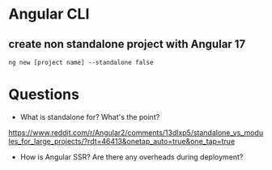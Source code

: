 # Angular CLI

## create non standalone project with Angular 17

`ng new [project name] --standalone false`

# Questions

- What is standalone for? What's the point?

https://www.reddit.com/r/Angular2/comments/13dlxp5/standalone_vs_modules_for_large_projects/?rdt=46413&onetap_auto=true&one_tap=true

- How is Angular SSR? Are there any overheads during deployment?

